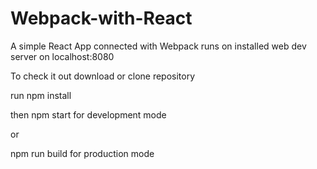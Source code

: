 # Webpack-with-React

A simple React App connected with Webpack
runs on installed web dev server on localhost:8080

To check it out download or clone repository

run npm install

then npm start for development mode

or 

npm run build for production mode
